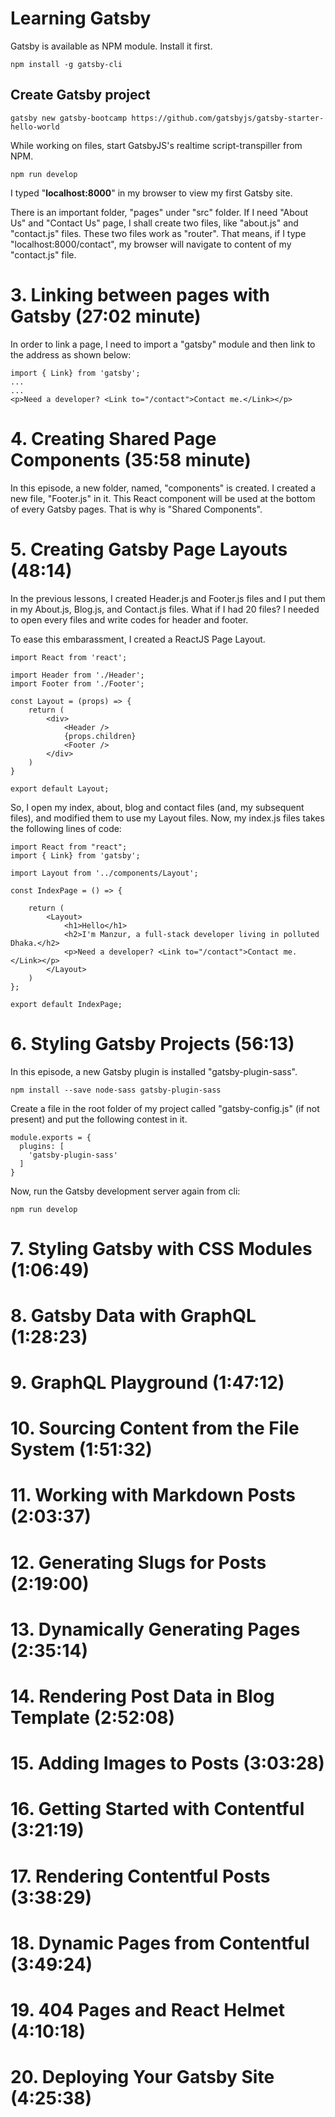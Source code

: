 # Learning Gatsby

Gatsby is available as NPM module. Install it first.

```
npm install -g gatsby-cli
```

## Create Gatsby project

```
gatsby new gatsby-bootcamp https://github.com/gatsbyjs/gatsby-starter-hello-world
```

While working on files, start GatsbyJS's realtime script-transpiller from NPM.

```
npm run develop
```

I typed "**localhost:8000**" in my browser to view my first Gatsby site.

There is an important folder, "pages" under "src" folder. If I need "About Us" and "Contact Us" page, I shall create two files, like "about.js" and "contact.js" files. These two files work as "router". That means, if I type "localhost:8000/contact", my browser will navigate to content of my "contact.js" file.

# 3. Linking between pages with Gatsby (27:02 minute)

In order to link a page, I need to import a "gatsby" module and then link to the address as shown below:

```
import { Link} from 'gatsby';
...
...
<p>Need a developer? <Link to="/contact">Contact me.</Link></p>
```

# 4. Creating Shared Page Components (35:58 minute)

In this episode, a new folder, named, "components" is created. I created a new file, "Footer.js" in it. This React component will be used at the bottom of every Gatsby pages. That is why is "Shared Components".

# 5. Creating Gatsby Page Layouts (48:14)

In the previous lessons, I created Header.js and Footer.js files and I put them in my About.js, Blog.js, and Contact.js files. What if I had 20 files? I needed to open every files and write codes for header and footer.

To ease this embarassment, I created a ReactJS Page Layout.
```
import React from 'react';

import Header from './Header';
import Footer from './Footer';

const Layout = (props) => {
	return (
		<div>
			<Header />
			{props.children}
			<Footer />
		</div>
	)
}

export default Layout;
```

So, I open my index, about, blog and contact files (and, my subsequent files),  and modified them to use my Layout files.
Now, my index.js files takes the following lines of code:

```
import React from "react";
import { Link} from 'gatsby';

import Layout from '../components/Layout';

const IndexPage = () => {

	return (
		<Layout>
			<h1>Hello</h1>
			<h2>I'm Manzur, a full-stack developer living in polluted Dhaka.</h2>
			<p>Need a developer? <Link to="/contact">Contact me.</Link></p>
		</Layout>
	)
};

export default IndexPage;
```

# 6. Styling Gatsby Projects (56:13)

In this episode, a new Gatsby plugin is installed "gatsby-plugin-sass".

```
npm install --save node-sass gatsby-plugin-sass
```

Create a file in the root folder of my project called "gatsby-config.js" (if not present) and put the following contest in it.

```
module.exports = {
  plugins: [
  	'gatsby-plugin-sass'
  ]
}
```

Now, run the Gatsby development server again from cli:

```
npm run develop
```


# 7. Styling Gatsby with CSS Modules (1:06:49)

# 8. Gatsby Data with GraphQL (1:28:23)

# 9. GraphQL Playground (1:47:12)

# 10. Sourcing Content from the File System (1:51:32)

# 11. Working with Markdown Posts (2:03:37)

# 12. Generating Slugs for Posts (2:19:00)

# 13. Dynamically Generating Pages (2:35:14)

# 14. Rendering Post Data in Blog Template (2:52:08)

# 15. Adding Images to Posts (3:03:28)

# 16. Getting Started with Contentful (3:21:19)

# 17. Rendering Contentful Posts (3:38:29)

# 18. Dynamic Pages from Contentful (3:49:24)

# 19. 404 Pages and React Helmet (4:10:18)

# 20. Deploying Your Gatsby Site (4:25:38)
